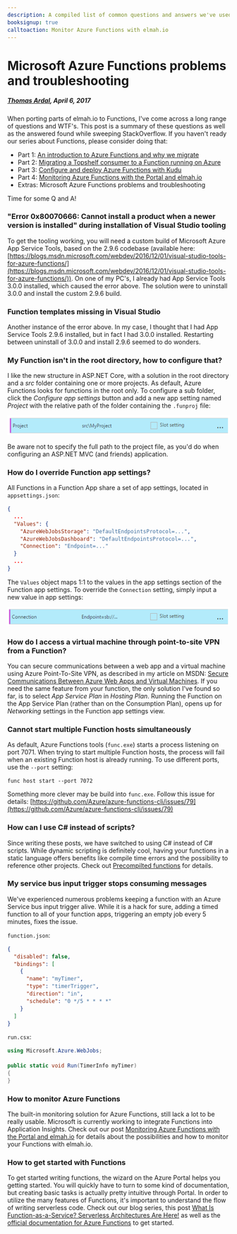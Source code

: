 ```yaml
---
description: A compiled list of common questions and answers we've used when troubleshooting Azure Function problems.
booksignup: true
calltoaction: Monitor Azure Functions with elmah.io
---
```


# Microsoft Azure Functions problems and troubleshooting

##### [Thomas Ardal](http://elmah.io/about/), April 6, 2017

When porting parts of elmah.io to Functions, I've come across a long range of questions and WTF's. This post is a summary of these questions as well as the answered found while sweeping StackOverflow. If you haven't ready our series about Functions, please consider doing that:

- Part 1: [An introduction to Azure Functions and why we migrate](https://blog.elmah.io/migrating-from-windows-services-to-azure-functions/)
- Part 2: [Migrating a Topshelf consumer to a Function running on Azure](https://blog.elmah.io/migrating-a-topshelf-consumer-to-a-function-running-on-azure/)
- Part 3: [Configure and deploy Azure Functions with Kudu](https://blog.elmah.io/configure-and-deploy-azure-functions-with-kudu/)
- Part 4: [Monitoring Azure Functions with the Portal and elmah.io](https://blog.elmah.io/monitoring-azure-functions-with-the-portal-and-elmah-io/)
- Extras: Microsoft Azure Functions problems and troubleshooting

Time for some Q and A!

### "Error 0x80070666: Cannot install a product when a newer version is installed" during installation of Visual Studio tooling

To get the tooling working, you will need a custom build of Microsoft Azure App Service Tools, based on the 2.9.6 codebase (available here: [https://blogs.msdn.microsoft.com/webdev/2016/12/01/visual-studio-tools-for-azure-functions/](https://blogs.msdn.microsoft.com/webdev/2016/12/01/visual-studio-tools-for-azure-functions/)). On one of my PC's, I already had App Service Tools 3.0.0 installed, which caused the error above. The solution were to uninstall 3.0.0 and install the custom 2.9.6 build.

### Function templates missing in Visual Studio

Another instance of the error above. In my case, I thought that I had App Service Tools 2.9.6 installed, but in fact I had 3.0.0 installed. Restarting between uninstall of 3.0.0 and install 2.9.6 seemed to do wonders.

### My Function isn't in the root directory, how to configure that?

I like the new structure in ASP.NET Core, with a solution in the root directory and a _src_ folder containing one or more projects. As default, Azure Functions looks for functions in the root only. To configure a sub folder, click the _Configure app settings_ button and add a new app setting named _Project_ with the relative path of the folder containing the `.funproj` file:

![Configure Project](images/function_app_settings.png)

Be aware not to specify the full path to the project file, as you'd do when configuring an ASP.NET MVC (and friends) application.

### How do I override Function app settings?

All Functions in a Function App share a set of app settings, located in `appsettings.json`:

```json
{
  ...
  "Values": {
    "AzureWebJobsStorage": "DefaultEndpointsProtocol=...",
    "AzureWebJobsDashboard": "DefaultEndpointsProtocol=...",
    "Connection": "Endpoint=..."
  }
  ...
}
```

The `Values` object maps 1:1 to the values in the app settings section of the Function app settings. To override the `Connection` setting, simply input a new value in app settings:

![Override Function app setting](images/override_function_app_setting.png)

### How do I access a virtual machine through point-to-site VPN from a Function?

You can secure communications between a web app and a virtual machine using Azure Point-To-Site VPN, as described in my article on MSDN: [Secure Communications Between Azure Web Apps and Virtual Machines](https://blogs.msdn.microsoft.com/mvpawardprogram/2016/03/01/secure-communications-between-azure-web-apps-and-virtual-machines/). If you need the same feature from your function, the only solution I've found so far, is to select _App Service Plan_ in _Hosting Plan_. Running the Function on the App Service Plan (rather than on the Consumption Plan), opens up for _Networking_ settings in the Function app settings view.

### Cannot start multiple Function hosts simultaneously

As default, Azure Functions tools (`func.exe`) starts a process listening on port 7071. When trying to start multiple Function hosts, the process will fail when an existing Function host is already running. To use different ports, use the `--port` setting:

```
func host start --port 7072
```

Something more clever may be build into `func.exe`. Follow this issue for details: [https://github.com/Azure/azure-functions-cli/issues/79](https://github.com/Azure/azure-functions-cli/issues/79)

### How can I use C# instead of scripts?

Since writing these posts, we have switched to using C# instead of C# scripts. While dynamic scripting is definitely cool, having your functions in a static language offers benefits like compile time errors and the possibility to reference other projects. Check out [Precompilted functions](https://github.com/Azure/azure-webjobs-sdk-script/wiki/Precompiled-functions) for details.

### My service bus  input trigger stops consuming messages

We've experienced numerous problems keeping a function with an Azure Service bus input trigger alive. While it is a hack for sure, adding a timed function to all of your function apps, triggering an empty job every 5 minutes, fixes the issue.

`function.json`:

```json
{
  "disabled": false,
  "bindings": [
    {
      "name": "myTimer",
      "type": "timerTrigger",
      "direction": "in",
      "schedule": "0 */5 * * * *"
    }
  ]
}
```

`run.csx`:

```csharp
using Microsoft.Azure.WebJobs;

public static void Run(TimerInfo myTimer)
{
}
```

### How to monitor Azure Functions

The built-in monitoring solution for Azure Functions, still lack a lot to be really usable. Microsoft is currently working to integrate Functions into Application Insights. Check out our post [Monitoring Azure Functions with the Portal and elmah.io](https://blog.elmah.io/monitoring-azure-functions-with-the-portal-and-elmah-io/) for details about the possibilities and how to monitor your Functions with elmah.io.

### How to get started with Functions

To get started writing functions, the wizard on the Azure Portal helps you getting started. You will quickly have to turn to some kind of documentation, but creating basic tasks is actually pretty intuitive through Portal. In order to utilize the many features of Functions, it's important to understand the flow of writing serverless code. Check out our blog series, this post [What Is Function-as-a-Service? Serverless Architectures Are Here!](https://stackify.com/function-as-a-service-serverless-architecture/) as well as the [official documentation for Azure Functions](https://docs.microsoft.com/en-us/azure/azure-functions/) to get started.